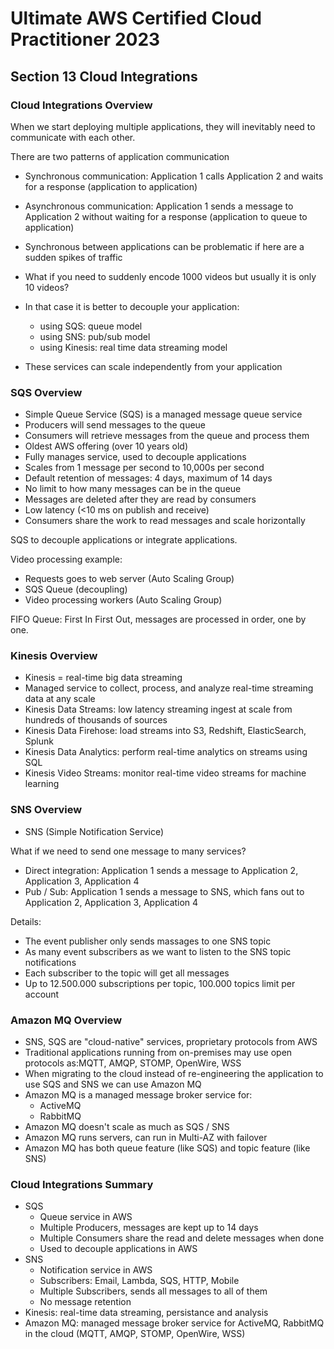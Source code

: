 # Ultimate AWS Certified Cloud Practitioner 2023

## Section 13 Cloud Integrations

### Cloud Integrations Overview

When we start deploying multiple applications, they will inevitably need to communicate with each other.

There are two patterns of application communication

- Synchronous communication: Application 1 calls Application 2 and waits for a response (application to application)
- Asynchronous communication: Application 1 sends a message to Application 2 without waiting for a response (application to queue to application)

- Synchronous between applications can be problematic if here are a sudden spikes of traffic
- What if you need to suddenly encode 1000 videos but usually it is only 10 videos?
- In that case it is better to decouple your application:
  - using SQS: queue model
  - using SNS: pub/sub model
  - using Kinesis: real time data streaming model
- These services can scale independently from your application

### SQS Overview

- Simple Queue Service (SQS) is a managed message queue service
- Producers will send messages to the queue
- Consumers will retrieve messages from the queue and process them
- Oldest AWS offering (over 10 years old)
- Fully manages service, used to decouple applications
- Scales from 1 message per second to 10,000s per second
- Default retention of messages: 4 days, maximum of 14 days
- No limit to how many messages can be in the queue
- Messages are deleted after they are read by consumers
- Low latency (<10 ms on publish and receive)
- Consumers share the work to read messages and scale horizontally

SQS to decouple applications or integrate applications.

Video processing example:

- Requests goes to web server (Auto Scaling Group)
- SQS Queue (decoupling)
- Video processing workers (Auto Scaling Group)

FIFO Queue: First In First Out, messages are processed in order, one by one.

### Kinesis Overview

- Kinesis = real-time big data streaming
- Managed service to collect, process, and analyze real-time streaming data at any scale
- Kinesis Data Streams: low latency streaming ingest at scale from hundreds of thousands of sources
- Kinesis Data Firehose: load streams into S3, Redshift, ElasticSearch, Splunk
- Kinesis Data Analytics: perform real-time analytics on streams using SQL
- Kinesis Video Streams: monitor real-time video streams for machine learning

### SNS Overview

- SNS (Simple Notification Service)

What if we need to send one message to many services?

- Direct integration: Application 1 sends a message to Application 2, Application 3, Application 4
- Pub / Sub: Application 1 sends a message to SNS, which fans out to Application 2, Application 3, Application 4


Details:

- The event publisher only sends massages to one SNS topic
- As many event subscribers as we want to listen to the SNS topic notifications
- Each subscriber to the topic will get all messages
- Up to 12.500.000 subscriptions per topic, 100.000 topics limit per account

### Amazon MQ Overview

- SNS, SQS are "cloud-native" services, proprietary protocols from AWS
- Traditional applications running from on-premises may use open protocols as:MQTT, AMQP, STOMP, OpenWire, WSS
- When migrating to the cloud instead of re-engineering the application to use SQS and SNS we can use Amazon MQ
- Amazon MQ is a managed message broker service for:
  - ActiveMQ
  - RabbitMQ
- Amazon MQ doesn't scale as much as SQS / SNS
- Amazon MQ runs servers, can run in Multi-AZ with failover
- Amazon MQ has both queue feature (like SQS) and topic feature (like SNS)

### Cloud Integrations Summary

- SQS
  - Queue service in AWS
  - Multiple Producers, messages are kept up to 14 days
  - Multiple Consumers share the read and delete messages when done
  - Used to decouple applications in AWS
- SNS
  - Notification service in AWS
  - Subscribers: Email, Lambda, SQS, HTTP, Mobile
  - Multiple Subscribers, sends all messages to all of them
  - No message retention
- Kinesis: real-time data streaming, persistance and analysis
- Amazon MQ: managed message broker service for ActiveMQ, RabbitMQ in the cloud (MQTT, AMQP, STOMP, OpenWire, WSS)

